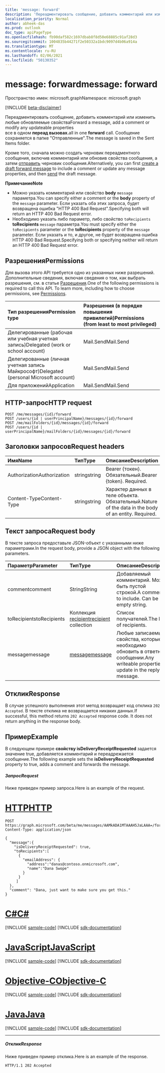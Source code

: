 ```yaml
---
title: 'message: forward'
description: 'Переадментировать сообщение, добавить комментарий или изменить любые обновляемые свойства  '
localization_priority: Normal
author: abheek-das
ms.prod: outlook
doc_type: apiPageType
ms.openlocfilehash: fb90daf582c1697dbab8f8d50e68885c91af28d3
ms.sourcegitcommit: 1004835b44271f2e50332a1bdc9097d4b06a914a
ms.translationtype: MT
ms.contentlocale: ru-RU
ms.lasthandoff: 02/06/2021
ms.locfileid: "50130352"
---
```

# <a name="message-forward"></a><span data-ttu-id="6debb-103">message: forward</span><span class="sxs-lookup"><span data-stu-id="6debb-103">message: forward</span></span>

<span data-ttu-id="6debb-104">Пространство имен: microsoft.graph</span><span class="sxs-lookup"><span data-stu-id="6debb-104">Namespace: microsoft.graph</span></span>

[!INCLUDE [beta-disclaimer](../../includes/beta-disclaimer.md)]

<span data-ttu-id="6debb-105">Переадментировать сообщение, добавить комментарий или изменить любые обновляемые свойства</span><span class="sxs-lookup"><span data-stu-id="6debb-105">Forward a message, add a comment or modify any updateable properties</span></span>  
<span data-ttu-id="6debb-106">все в одном **переад вызовах.**</span><span class="sxs-lookup"><span data-stu-id="6debb-106">all in one **forward** call.</span></span> <span data-ttu-id="6debb-107">Сообщение сохраняется в папке "Отправленные".</span><span class="sxs-lookup"><span data-stu-id="6debb-107">The message is saved in the Sent Items folder.</span></span>

<span data-ttu-id="6debb-108">Кроме того, сначала [](../api/message-createforward.md) можно создать черновик переадментного сообщения, включив комментарий или обновив свойства сообщения, а затем [отправить](../api/message-send.md) черновик сообщения.</span><span class="sxs-lookup"><span data-stu-id="6debb-108">Alternatively, you can first [create a draft forward message](../api/message-createforward.md) to include a comment or update any message properties, and then [send](../api/message-send.md) the draft message.</span></span>

<span data-ttu-id="6debb-109">**Примечание**</span><span class="sxs-lookup"><span data-stu-id="6debb-109">**Note**</span></span>

- <span data-ttu-id="6debb-110">Можно указать комментарий или свойство **body** `message` параметра.</span><span class="sxs-lookup"><span data-stu-id="6debb-110">You can specify either a comment or the **body** property of the `message` parameter.</span></span> <span data-ttu-id="6debb-111">Если указать оба этих запроса, будет возвращена ошибка "HTTP 400 Bad Request".</span><span class="sxs-lookup"><span data-stu-id="6debb-111">Specifying both will return an HTTP 400 Bad Request error.</span></span>
- <span data-ttu-id="6debb-112">Необходимо указать либо параметр, либо свойство `toRecipients` **toRecipients** `message` параметра.</span><span class="sxs-lookup"><span data-stu-id="6debb-112">You must specify either the `toRecipients` parameter or the **toRecipients** property of the `message` parameter.</span></span> <span data-ttu-id="6debb-113">Если указать и то, и другое, не будет возвращена ошибка HTTP 400 Bad Request.</span><span class="sxs-lookup"><span data-stu-id="6debb-113">Specifying both or specifying neither will return an HTTP 400 Bad Request error.</span></span>

## <a name="permissions"></a><span data-ttu-id="6debb-114">Разрешения</span><span class="sxs-lookup"><span data-stu-id="6debb-114">Permissions</span></span>
<span data-ttu-id="6debb-p104">Для вызова этого API требуется одно из указанных ниже разрешений. Дополнительные сведения, включая сведения о том, как выбрать разрешения, см. в статье [Разрешения](/graph/permissions-reference).</span><span class="sxs-lookup"><span data-stu-id="6debb-p104">One of the following permissions is required to call this API. To learn more, including how to choose permissions, see [Permissions](/graph/permissions-reference).</span></span>

|<span data-ttu-id="6debb-117">Тип разрешения</span><span class="sxs-lookup"><span data-stu-id="6debb-117">Permission type</span></span>      | <span data-ttu-id="6debb-118">Разрешения (в порядке повышения привилегий)</span><span class="sxs-lookup"><span data-stu-id="6debb-118">Permissions (from least to most privileged)</span></span>              |
|:--------------------|:---------------------------------------------------------|
|<span data-ttu-id="6debb-119">Делегированные (рабочая или учебная учетная запись)</span><span class="sxs-lookup"><span data-stu-id="6debb-119">Delegated (work or school account)</span></span> | <span data-ttu-id="6debb-120">Mail.Send</span><span class="sxs-lookup"><span data-stu-id="6debb-120">Mail.Send</span></span>    |
|<span data-ttu-id="6debb-121">Делегированные (личная учетная запись Майкрософт)</span><span class="sxs-lookup"><span data-stu-id="6debb-121">Delegated (personal Microsoft account)</span></span> | <span data-ttu-id="6debb-122">Mail.Send</span><span class="sxs-lookup"><span data-stu-id="6debb-122">Mail.Send</span></span>    |
|<span data-ttu-id="6debb-123">Для приложений</span><span class="sxs-lookup"><span data-stu-id="6debb-123">Application</span></span> | <span data-ttu-id="6debb-124">Mail.Send</span><span class="sxs-lookup"><span data-stu-id="6debb-124">Mail.Send</span></span> |

## <a name="http-request"></a><span data-ttu-id="6debb-125">HTTP-запрос</span><span class="sxs-lookup"><span data-stu-id="6debb-125">HTTP request</span></span>
<!-- { "blockType": "ignored" } -->
```http
POST /me/messages/{id}/forward
POST /users/{id | userPrincipalName}/messages/{id}/forward
POST /me/mailFolders/{id}/messages/{id}/forward
POST /users/{id | userPrincipalName}/mailFolders/{id}/messages/{id}/forward
```
## <a name="request-headers"></a><span data-ttu-id="6debb-126">Заголовки запросов</span><span class="sxs-lookup"><span data-stu-id="6debb-126">Request headers</span></span>
| <span data-ttu-id="6debb-127">Имя</span><span class="sxs-lookup"><span data-stu-id="6debb-127">Name</span></span>       | <span data-ttu-id="6debb-128">Тип</span><span class="sxs-lookup"><span data-stu-id="6debb-128">Type</span></span> | <span data-ttu-id="6debb-129">Описание</span><span class="sxs-lookup"><span data-stu-id="6debb-129">Description</span></span>|
|:---------------|:--------|:----------|
| <span data-ttu-id="6debb-130">Authorization</span><span class="sxs-lookup"><span data-stu-id="6debb-130">Authorization</span></span>  | <span data-ttu-id="6debb-131">string</span><span class="sxs-lookup"><span data-stu-id="6debb-131">string</span></span>  | <span data-ttu-id="6debb-p105">Bearer {токен}. Обязательный.</span><span class="sxs-lookup"><span data-stu-id="6debb-p105">Bearer {token}. Required.</span></span> |
| <span data-ttu-id="6debb-134">Content-Type</span><span class="sxs-lookup"><span data-stu-id="6debb-134">Content-Type</span></span> | <span data-ttu-id="6debb-135">string</span><span class="sxs-lookup"><span data-stu-id="6debb-135">string</span></span>  | <span data-ttu-id="6debb-p106">Характер данных в теле объекта. Обязательный.</span><span class="sxs-lookup"><span data-stu-id="6debb-p106">Nature of the data in the body of an entity. Required.</span></span> |

## <a name="request-body"></a><span data-ttu-id="6debb-138">Текст запроса</span><span class="sxs-lookup"><span data-stu-id="6debb-138">Request body</span></span>
<span data-ttu-id="6debb-139">В тексте запроса предоставьте JSON-объект с указанными ниже параметрами.</span><span class="sxs-lookup"><span data-stu-id="6debb-139">In the request body, provide a JSON object with the following parameters.</span></span>

| <span data-ttu-id="6debb-140">Параметр</span><span class="sxs-lookup"><span data-stu-id="6debb-140">Parameter</span></span>    | <span data-ttu-id="6debb-141">Тип</span><span class="sxs-lookup"><span data-stu-id="6debb-141">Type</span></span>   |<span data-ttu-id="6debb-142">Описание</span><span class="sxs-lookup"><span data-stu-id="6debb-142">Description</span></span>|
|:---------------|:--------|:----------|
|<span data-ttu-id="6debb-143">comment</span><span class="sxs-lookup"><span data-stu-id="6debb-143">comment</span></span>|<span data-ttu-id="6debb-144">String</span><span class="sxs-lookup"><span data-stu-id="6debb-144">String</span></span>|<span data-ttu-id="6debb-p107">Добавляемый комментарий. Может быть пустой строкой.</span><span class="sxs-lookup"><span data-stu-id="6debb-p107">A comment to include. Can be an empty string.</span></span>|
|<span data-ttu-id="6debb-147">toRecipients</span><span class="sxs-lookup"><span data-stu-id="6debb-147">toRecipients</span></span>|<span data-ttu-id="6debb-148">Коллекция [recipient](../resources/recipient.md)</span><span class="sxs-lookup"><span data-stu-id="6debb-148">[recipient](../resources/recipient.md) collection</span></span>|<span data-ttu-id="6debb-149">Список получателей.</span><span class="sxs-lookup"><span data-stu-id="6debb-149">The list of recipients.</span></span>|
|<span data-ttu-id="6debb-150">message</span><span class="sxs-lookup"><span data-stu-id="6debb-150">message</span></span>|[<span data-ttu-id="6debb-151">message</span><span class="sxs-lookup"><span data-stu-id="6debb-151">message</span></span>](../resources/message.md)|<span data-ttu-id="6debb-152">Любые записаемые свойства, которые необходимо обновить в ответном сообщении.</span><span class="sxs-lookup"><span data-stu-id="6debb-152">Any writeable properties to update in the reply message.</span></span>|

## <a name="response"></a><span data-ttu-id="6debb-153">Отклик</span><span class="sxs-lookup"><span data-stu-id="6debb-153">Response</span></span>

<span data-ttu-id="6debb-p108">В случае успешного выполнения этот метод возвращает код отклика `202 Accepted`. В тексте отклика не возвращается никаких данных.</span><span class="sxs-lookup"><span data-stu-id="6debb-p108">If successful, this method returns `202 Accepted` response code. It does not return anything in the response body.</span></span>

## <a name="example"></a><span data-ttu-id="6debb-156">Пример</span><span class="sxs-lookup"><span data-stu-id="6debb-156">Example</span></span>
<span data-ttu-id="6debb-157">В следующем примере **свойству isDeliveryReceiptRequested** задается значение true, добавляется комментарий и переадрежается сообщение.</span><span class="sxs-lookup"><span data-stu-id="6debb-157">The following example sets the **isDeliveryReceiptRequested** property to true, adds a comment and forwards the message.</span></span>
##### <a name="request"></a><span data-ttu-id="6debb-158">Запрос</span><span class="sxs-lookup"><span data-stu-id="6debb-158">Request</span></span>
<span data-ttu-id="6debb-159">Ниже приведен пример запроса.</span><span class="sxs-lookup"><span data-stu-id="6debb-159">Here is an example of the request.</span></span>

# <a name="http"></a>[<span data-ttu-id="6debb-160">HTTP</span><span class="sxs-lookup"><span data-stu-id="6debb-160">HTTP</span></span>](#tab/http)
<!-- {
  "blockType": "request",
  "name": "message_forward"
}-->
```http
POST https://graph.microsoft.com/beta/me/messages/AAMkADA1MTAAAH5JaLAAA=/forward
Content-Type: application/json

{
  "message":{  
    "isDeliveryReceiptRequested": true,
    "toRecipients":[
      {
        "emailAddress": {
          "address":"danas@contoso.onmicrosoft.com",
          "name":"Dana Swope"
        }
      }
     ]
  },
  "comment": "Dana, just want to make sure you get this." 
}
```
# <a name="c"></a>[<span data-ttu-id="6debb-161">C#</span><span class="sxs-lookup"><span data-stu-id="6debb-161">C#</span></span>](#tab/csharp)
[!INCLUDE [sample-code](../includes/snippets/csharp/message-forward-csharp-snippets.md)]
[!INCLUDE [sdk-documentation](../includes/snippets/snippets-sdk-documentation-link.md)]

# <a name="javascript"></a>[<span data-ttu-id="6debb-162">JavaScript</span><span class="sxs-lookup"><span data-stu-id="6debb-162">JavaScript</span></span>](#tab/javascript)
[!INCLUDE [sample-code](../includes/snippets/javascript/message-forward-javascript-snippets.md)]
[!INCLUDE [sdk-documentation](../includes/snippets/snippets-sdk-documentation-link.md)]

# <a name="objective-c"></a>[<span data-ttu-id="6debb-163">Objective-C</span><span class="sxs-lookup"><span data-stu-id="6debb-163">Objective-C</span></span>](#tab/objc)
[!INCLUDE [sample-code](../includes/snippets/objc/message-forward-objc-snippets.md)]
[!INCLUDE [sdk-documentation](../includes/snippets/snippets-sdk-documentation-link.md)]

# <a name="java"></a>[<span data-ttu-id="6debb-164">Java</span><span class="sxs-lookup"><span data-stu-id="6debb-164">Java</span></span>](#tab/java)
[!INCLUDE [sample-code](../includes/snippets/java/message-forward-java-snippets.md)]
[!INCLUDE [sdk-documentation](../includes/snippets/snippets-sdk-documentation-link.md)]

---


##### <a name="response"></a><span data-ttu-id="6debb-165">Отклик</span><span class="sxs-lookup"><span data-stu-id="6debb-165">Response</span></span>
<span data-ttu-id="6debb-166">Ниже приведен пример отклика.</span><span class="sxs-lookup"><span data-stu-id="6debb-166">Here is an example of the response.</span></span>
<!-- {
  "blockType": "response",
  "truncated": true
} -->
```http
HTTP/1.1 202 Accepted
```

<!-- uuid: 8fcb5dbc-d5aa-4681-8e31-b001d5168d79
2015-10-25 14:57:30 UTC -->
<!--
{
  "type": "#page.annotation",
  "description": "message: forward",
  "keywords": "",
  "section": "documentation",
  "tocPath": "",
  "suppressions": [
  ]
}
-->


